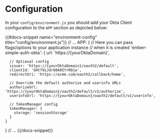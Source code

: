 # Configuration

In your `config/environment.js` you should add your Okta Client configuration to the `APP` section as
depicted below:

{{#docs-snippet name="environment-config" title="config/environment.js"}}
  // ...
  APP: {
    // Here you can pass flags/options to your application instance
    // when it is created
    'ember-simple-auth-okta': {
      url: 'https://{yourOktaDomain}',
    
      // Optional config
      issuer: 'https://{yourOktaDomain}/oauth2/default',
      clientId: 'GHtf9iJdr60A9IYrR0jw',
      redirectUri: 'https://acme.com/oauth2/callback/home',
    
      // Override the default authorize and userinfo URLs
      authorizeUrl: 'https://{yourOktaDomain}/oauth2/default/v1/authorize',
      userinfoUrl: 'https://{yourOktaDomain}/oauth2/default/v1/userinfo',
    
      // TokenManager config
      tokenManager: {
        storage: 'sessionStorage'
      }
    }
  }
  // ...
{{/docs-snippet}}
